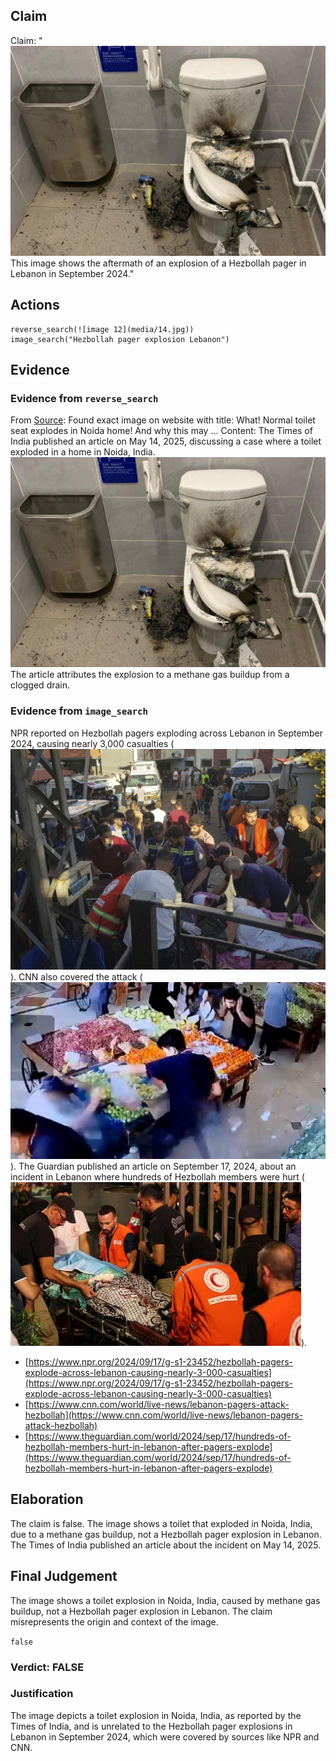 ## Claim
Claim: "![image 12](media/14.jpg) This image shows the aftermath of an explosion of a Hezbollah pager in Lebanon in September 2024."

## Actions
```
reverse_search(![image 12](media/14.jpg))
image_search("Hezbollah pager explosion Lebanon")
```

## Evidence
### Evidence from `reverse_search`
From [Source](https://timesofindia.indiatimes.com/etimes/trending/what-normal-toilet-seat-explodes-in-noida-home-and-why-this-may-happen-anywhere/articleshow/121126061.cms): Found exact image on website with title: What! Normal toilet seat explodes in Noida home! And why this may ...
Content: The Times of India published an article on May 14, 2025, discussing a case where a toilet exploded in a home in Noida, India. ![image 12](media/14.jpg) The article attributes the explosion to a methane gas buildup from a clogged drain.


### Evidence from `image_search`
NPR reported on Hezbollah pagers exploding across Lebanon in September 2024, causing nearly 3,000 casualties (![image 7467](media/2025-08-29_21-54-1756504446-046095.jpg)). CNN also covered the attack (![image 7468](media/2025-08-29_21-54-1756504446-241935.jpg)). The Guardian published an article on September 17, 2024, about an incident in Lebanon where hundreds of Hezbollah members were hurt (![image 7469](media/2025-08-29_21-54-1756504446-424893.jpg)).

*   [https://www.npr.org/2024/09/17/g-s1-23452/hezbollah-pagers-explode-across-lebanon-causing-nearly-3-000-casualties](https://www.npr.org/2024/09/17/g-s1-23452/hezbollah-pagers-explode-across-lebanon-causing-nearly-3-000-casualties)
*   [https://www.cnn.com/world/live-news/lebanon-pagers-attack-hezbollah](https://www.cnn.com/world/live-news/lebanon-pagers-attack-hezbollah)
*   [https://www.theguardian.com/world/2024/sep/17/hundreds-of-hezbollah-members-hurt-in-lebanon-after-pagers-explode](https://www.theguardian.com/world/2024/sep/17/hundreds-of-hezbollah-members-hurt-in-lebanon-after-pagers-explode)


## Elaboration
The claim is false. The image shows a toilet that exploded in Noida, India, due to a methane gas buildup, not a Hezbollah pager explosion in Lebanon. The Times of India published an article about the incident on May 14, 2025.


## Final Judgement
The image shows a toilet explosion in Noida, India, caused by methane gas buildup, not a Hezbollah pager explosion in Lebanon. The claim misrepresents the origin and context of the image.

`false`

### Verdict: FALSE

### Justification
The image depicts a toilet explosion in Noida, India, as reported by the Times of India, and is unrelated to the Hezbollah pager explosions in Lebanon in September 2024, which were covered by sources like NPR and CNN.
